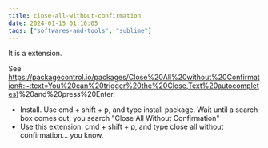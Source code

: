 ```yaml
---
title: close-all-without-confirmation
date: 2024-01-15 01:10:05
tags: ["softwares-and-tools", "sublime"]
---
```

It is a extension. 

See https://packagecontrol.io/packages/Close%20All%20without%20Confirmation#:~:text=You%20can%20trigger%20the%20Close,Text%20autocompletes)%20and%20press%20Enter.

- Install. Use cmd + shift + p, and type install package. Wait until a search box comes out, you search "Close All Without Confirmation"
- Use this extension. cmd + shift + p, and type close all without confirmation... you know.

